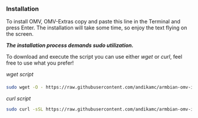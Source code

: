 ### Installation 
To install OMV, OMV-Extras copy and paste this line in the Terminal and press Enter. The installation will take some time, so enjoy the text flying on the screen. 

***The installation process demands sudo utilization.***

To download and execute the script you can use either *wget* or *curl*, feel free to use what you prefer!

*wget script*
####  
```bash
sudo wget -O - https://raw.githubusercontent.com/andikamc/armbian-omv-installer/master/installer?date=$(openssl rand -hex 12) | sudo bash
```

*curl script*
```bash
sudo curl -sSL https://raw.githubusercontent.com/andikamc/armbian-omv-installer/master/installer?date=$(openssl rand -hex 12) | sudo bash
```

